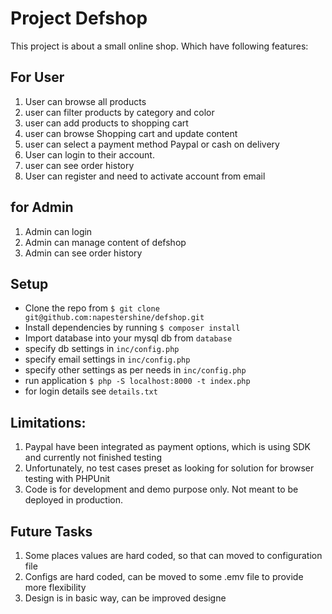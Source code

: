 # Project Defshop

This project is about a small online shop. Which have following features:

## For User
1. User can browse all products
2. user can filter products by category and color
3. user can add products to shopping cart
4. user can browse Shopping cart and update content
5. user can select a payment method Paypal or cash on delivery
6. User can login to their account.
7. user can see order history
8. User can register and need to activate account from email


## for Admin
1. Admin can login 
2. Admin can manage content of defshop
3. Admin can see order history 


## Setup
 - Clone the repo from ```$ git clone git@github.com:napestershine/defshop.git```
 - Install dependencies by running ```$ composer install```
 - Import database into your mysql db from ```database```
 - specify db settings in `inc/config.php` 
 - specify email settings in `inc/config.php` 
 - specify other settings as per needs in `inc/config.php`
 - run application ```$ php -S localhost:8000 -t index.php``` 
 - for login details see `details.txt`
 
 ## Limitations:
 
 1. Paypal have been integrated as payment options, which is using SDK and currently not finished testing
 2. Unfortunately, no test cases preset as looking for solution for browser testing with PHPUnit
 3. Code is for development and demo purpose only. Not meant to be deployed in production.
 
 ## Future Tasks
 1. Some places values are hard coded, so that can moved to configuration file
 2. Configs are hard coded, can be moved to some .emv file to provide more flexibility
 3. Design is in basic way, can be improved designe
 